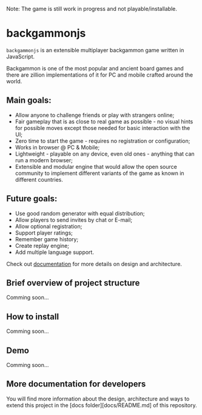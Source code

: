 Note: The game is still work in progress and not playable/installable.

# backgammonjs
`backgammonjs` is an extensible multiplayer backgammon game written in JavaScript.

Backgammon is one of the most popular and ancient board games and there are zillion implementations of it for PC and mobile crafted around the world.

## Main goals:
- Allow anyone to challenge friends or play with strangers online;
- Fair gameplay that is as close to real game as possible -  no visual hints for possible moves except those needed for basic interaction with the UI;
- Zero time to start the game - requires no registration or configuration;
- Works in browser @ PC & Mobile;
- Lightweight - playable on any device, even old ones - anything that can run a modern browser;
- Extensible and modular engine that would allow the open source community to implement different variants of the game as known in different countries.

## Future goals:
- Use good random generator with equal distribution;
- Allow players to send invites by chat or E-mail;
- Allow optional registration;
- Support player ratings;
- Remember game history;
- Create replay engine;
- Add multiple language support.

Check out [documentation](docs/) for more details on design and architecture.

## Brief overview of project structure
Comming soon...

## How to install
Comming soon...

## Demo
Comming soon...

## More documentation for developers
You will find more information about the design, architecture and ways to extend this project in the [docs folder][docs/README.md] of this repository.
